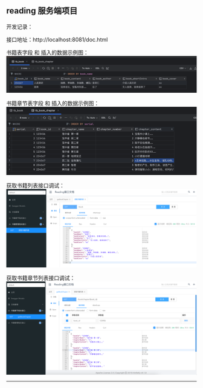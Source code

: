 reading 服务端项目
------------------------------------------

开发记录：

接口地址：http://localhost:8081/doc.html

书籍表字段 和 插入的数据示例图：
![书籍表](readme_file/tb_book.png)

书籍章节表字段 和 插入的数据示例图：
![书籍章节表](readme_file/tb_book_chapter.png)


获取书籍列表接口调试：
![获取书籍列表接口调试](readme_file/api_getbook.png)


获取书籍章节列表接口调试：
![获取书籍章节列表接口调试](readme_file/api_getbookchapter.png)


------------------------------------------